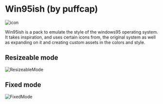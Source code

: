 # Win95ish (by puffcap)

![icon](https://i.imgur.com/DlEJmlB.png)

Win95ish is a pack to emulate the style of the windows95 operating system.
It takes inspiration, and uses certain icons from, the original system as well as expanding on it and creating custom assets in the colors and style.
## Resizeable mode
![ResizeableMode](https://i.imgur.com/jR6qDFD.png)

## Fixed mode
![FixedMode](https://i.imgur.com/SS344kM.jpeg)